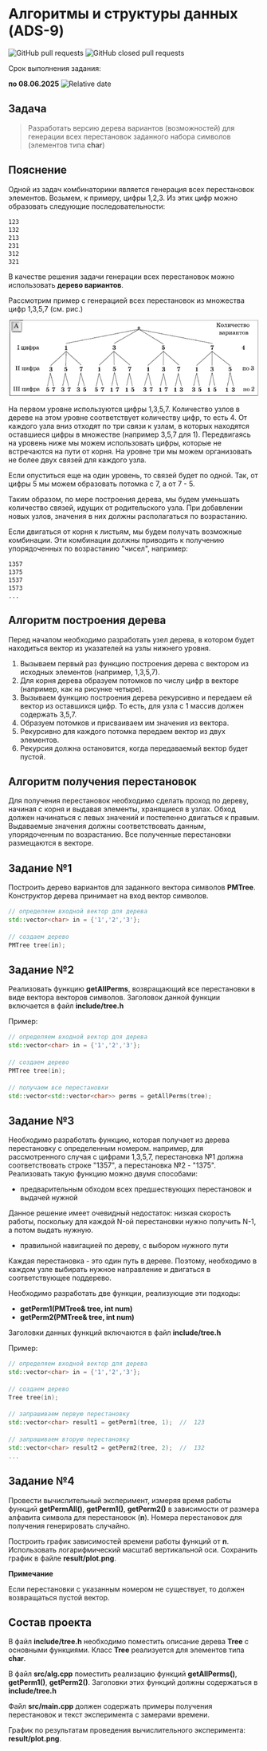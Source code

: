 # Алгоритмы и структуры данных (ADS-9)

![GitHub pull requests](https://img.shields.io/github/issues-pr/NNTU-CS/ADS-9)
![GitHub closed pull requests](https://img.shields.io/github/issues-pr-closed/NNTU-CS/ADS-9)

Срок выполнения задания:

**по 08.06.2025** ![Relative date](https://img.shields.io/date/1749416400)

## Задача

> Разработать версию дерева вариантов (возможностей) для генерации всех перестановок заданного набора символов (элементов типа **char**)

## Пояснение

Одной из задач комбинаторики является генерация всех перестановок элементов. Возьмем, к примеру, цифры 1,2,3. Из этих цифр можно образовать следующие последовательности:

```
123
132
213
231
312
321
```

В качестве решения задачи генерации всех перестановок можно использовать **дерево вариантов**.

Рассмотрим пример с генерацией всех перестановок из множества цифр 1,3,5,7 (см. рис.)

![](images/51.gif)

На первом уровне используются цифры 1,3,5,7. Количество узлов в дереве на этом уровне соответствует количеству цифр, то есть 4. 
От каждого узла вниз отходят по три связи к узлам, в которых находятся оставшиеся цифры в множестве (например 3,5,7 для 1). Передвигаясь на уровень ниже мы можем использовать цифры, которые не встречаются на пути от корня. На уровне три мы можем организовать не более двух связей для каждого узла.

Если опуститься еще на один уровень, то связей будет по одной. Так, от цифры 5 мы можем образовать потомка с 7, а от 7 - 5.

Таким образом, по мере построения дерева, мы будем уменьшать количество связей, идущих от родительского узла. При добавлении новых узлов, значения в них должны располагаться по возрастанию. 

Если двигаться от корня к листьям, мы будем получать возможные комбинации. Эти комбинации должны приводить к получению упорядоченных по возрастанию "чисел", например:

```
1357
1375
1537
1573
...
```

## Алгоритм построения дерева

Перед началом необходимо разработать узел дерева, в котором будет находиться вектор из указателей на узлы нижнего уровня. 

1. Вызываем первый раз функцию построения дерева с вектором из исходных элементов (например, 1,3,5,7).
1. Для корня дерева образуем потомков по числу цифр в векторе (например, как на рисунке четыре).
1. Вызываем функцию построения дерева рекурсивно и передаем ей вектор из оставшихся цифр. То есть, для узла с 1 массив должен содержать 3,5,7. 
1. Образуем потомков и присваиваем им значения из вектора.
1. Рекурсивно для каждого потомка передаем вектор из двух элементов.
1. Рекурсия должна остановится, когда передаваемый вектор будет пустой.

## Алгоритм получения перестановок

Для получения перестановок необходимо сделать проход по дереву, начиная с корня и выдавая элементы, хранящиеся в узлах. Обход должен начинаться с левых значений и постепенно двигаться к правым. Выдаваемые значения должны соответствовать данным, упорядоченным по возрастанию. Все полученные перестановки размещаются в векторе.


## Задание №1

Построить дерево вариантов для заданного вектора символов **PMTree**. Конструктор дерева принимает на вход вектор символов.

```cpp
// определяем входной вектор для дерева
std::vector<char> in = {'1','2','3'};

// создаем дерево
PMTree tree(in);
```

## Задание №2

Реализовать функцию **getAllPerms**, возвращающий все перестановки в виде вектора векторов символов.
Заголовок данной функции включается в файл **include/tree.h**

Пример:

```cpp
// определяем входной вектор для дерева
std::vector<char> in = {'1','2','3'};

// создаем дерево
PMTree tree(in);

// получаем все перестановки
std::vector<std::vector<char>> perms = getAllPerms(tree);
```

## Задание №3

Необходимо разработать функцию, которая получает из дерева перестановку с определенным номером. например, для рассмотренного случая с цифрами 1,3,5,7, перестановка №1 должна соответствовать строке "1357", а перестановка №2 - "1375". Реализовать такую функцию можно двумя способами:

- предварительным обходом всех предшествующих перестановок и выдачей нужной

Данное решение имеет очевидный недостаток: низкая скорость работы, поскольку для каждой N-ой перестановки нужно получить N-1, а потом выдать нужную.

- правильной навигацией по дереву, с выбором нужного пути

Каждая перестановка - это один путь в дереве. Поэтому, необходимо в каждом узле выбирать нужное направление и двигаться в соответствующее поддерево.

Необходимо разработать две функции, реализующие эти подходы:

- **getPerm1(PMTree& tree, int num)**
- **getPerm2(PMTree& tree, int num)**

Заголовки данных функций включаются в файл **include/tree.h**

Пример:

```cpp
// определяем входной вектор для дерева
std::vector<char> in = {'1','2','3'};

// создаем дерево
Tree tree(in);

// запрашиваем первую перестановку
std::vector<char> result1 = getPerm1(tree, 1);  //  123

// запрашиваем вторую перестановку
std::vector<char> result2 = getPerm2(tree, 2);  //  132
...
```

## Задание №4

Провести вычислительный эксперимент, измеряя время работы функций **getPermAll()**, **getPerm1()**, **getPerm2()** в зависимости от размера алфавита символа для перестановок (**n**). Номера перестановок для получения генерировать случайно.

Построить график зависимостей времени работы функций от **n**. Использовать логарифмический масштаб вертикальной оси. Сохранить график в файле **result/plot.png**.

**Примечание** 

Если перестановки с указанным номером не существует, то должен возвращаться пустой вектор.

## Состав проекта

В файл **include/tree.h** необходимо поместить описание дерева **Tree** с основными функциями. Класс **Tree** реализуется для элементов типа **char**. 

В файл **src/alg.cpp** поместить реализацию функций **getAllPerms()**, **getPerm1()**, **getPerm2()**. Заголовки этих функций должны содержаться в **include/tree.h**

Файл **src/main.cpp** должен содержать примеры получения перестановок и текст эксперимента с замерами времени.

График по результатам проведения вычислительного эксперимента: **result/plot.png**.


